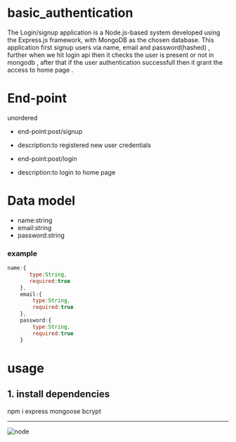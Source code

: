 # basic_authentication
The Login/signup application is a Node.js-based system developed using the Express.js framework, with MongoDB as the chosen database. This application first signup users via name, email and password(hashed) , further when we hit login api then it checks the user is present or not in mongodb , after that if the user authentication successfull then it grant the access to home page .

# End-point
unordered
  + end-point:post/signup
  + description:to registered new user credentials

  + end-point:post/login
  + description:to login to home page
 

# Data model

 + name:string
 + email:string
 + password:string 


<h3>example</h3>

``` js
name:{
       type:String,
       required:true   
    },
    email:{
        type:String,
        required:true 
    },
    password:{
        type:String,
        required:true 
    }
```


# usage

<h2>1. install dependencies</h2>
npm i express mongoose bcrypt

---

![node]([https://banner2.cleanpng.com/20180426/lwq/kisspng-computer-icons-login-management-user-5ae155f3386149.6695613615247170432309.jpg])





